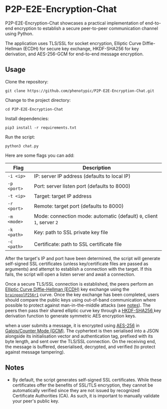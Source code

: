 # P2P-E2E-Encryption-Chat

P2P-E2E-Encryption-Chat showcases a practical implementation of end-to-end encryption to establish a secure peer-to-peer communication channel using Python.

The application uses TLS/SSL for socket encryption, Elliptic Curve Diffie-Hellman (ECDH) for secure key exchange, HKDF-SHA256 for key derivation, and AES-256-GCM for end-to-end message encryption.

## Usage

Clone the repository:
```
git clone https://github.com/phenotypic/P2P-E2E-Encryption-Chat.git
```

Change to the project directory:
```
cd P2P-E2E-Encryption-Chat
```

Install dependencies:
```
pip3 install -r requirements.txt
```

Run the script:
```
python3 chat.py
```

Here are some flags you can add:

| Flag | Description |
| --- | --- |
| `-i <ip>` | IP: server IP address (defaults to local IP) |
| `-p <port>` | Port: server listen port (defaults to 8000) |
| `-t <ip>` | Target: target IP address |
| `-r <port>` | Remote: target port (defaults to 8000) |
| `-m <mode>` | Mode: connection mode: automatic (default) `0`, client `1`, server `2` |
| `-k <path>` | Key: path to SSL private key file |
| `-c <path>` | Certificate: path to SSL certificate file |

After the target's IP and port have been determined, the script will generate self-signed SSL certificates (unless key/certificate files are passed as arguments) and attempt to establish a connection with the target. If this fails, the script will open a listen server and await a connection.

Once a secure TLS/SSL connection is established, the peers perform an [Elliptic Curve Diffie-Hellman (ECDH)](https://cryptobook.nakov.com/asymmetric-key-ciphers/ecc-encryption-decryption) key exchange using the [`brainpoolP256r1`](https://herongyang.com/EC-Cryptography/Curve-brainpoolP256r1-for-256-Bit-ECC-Keys.html) curve. Once the key exchange has been completed, users should compare the public keys using out-of-band communication where possible to protect against man-in-the-middle attacks (see [notes](#notes)). The peers then pass their shared elliptic curve key through a [HKDF-SHA256 ](https://en.wikipedia.org/wiki/HKDF) key derivation function to generate symmetric AES encryption keys.

when a user submits a message, it is encrypted using [AES-256](https://en.wikipedia.org/wiki/Advanced_Encryption_Standard) in [Galois/Counter Mode (GCM)](https://en.wikipedia.org/wiki/Galois/Counter_Mode). The cyphertext is then serialised into a JSON alongside its initialisation vector and authentication tag, prefixed with its byte length, and sent over the TLS/SSL connection. On the receiving end, the message is buffered, deserialised, decrypted, and verified (to protect against message tampering).

## Notes

- By default, the script generates self-signed SSL certificates. While these certificates offer the benefits of SSL/TLS encryption, they cannot be automatically verified since they are not issued by recognized Certificate Authorities (CA). As such, it is important to manually validate your peer's public key.
